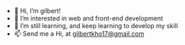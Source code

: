 - 👋 Hi, I’m gilbert!
- 👀 I’m interested in web and front-end development
- 🌱 I’m still learning, and keep learning to develop my skill
- 📫 Send me a Hi, at gilbertkho17@gmail.com

<!---
gilbertkho/gilbertkho is a ✨ special ✨ repository because its `README.md` (this file) appears on your GitHub profile.
You can click the Preview link to take a look at your changes.
--->
